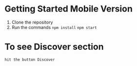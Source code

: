 # Getting Started Mobile Version

1. Clone the repository
2. Run the commands 
`npm install`
`npm start`

# To see Discover section 
`hit the button Discover`
